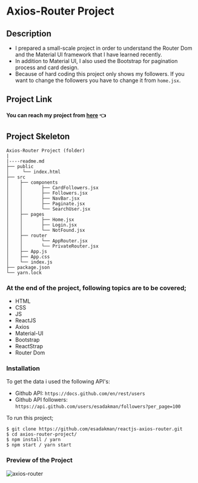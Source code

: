 # Axios-Router Project

## Description

- I prepared a small-scale project in order to understand the Router Dom and the Material UI framework that I have learned recently.
- In addition to Material UI, I also used the Bootstrap for pagination process and card design.
- Because of hard coding this project only shows my followers. If you want to change the followers you have to change it from `home.jsx`.

## Project Link

#### You can reach my project from [here](https://axios-router-project-l6y0pmfwq-esadakman.vercel.app/) 👈

## Project Skeleton

```
Axios-Router Project (folder)
|
|----readme.md
├── public
│     └── index.html
├── src
│    ├── components
│    │       ├── CardFollowers.jsx
│    │       ├── Followers.jsx
│    │       ├── NavBar.jsx
│    │       ├── Paginate.jsx
│    │       └── SearchUser.jsx
│    ├── pages
│    │       ├── Home.jsx
│    │       ├── Login.jsx
│    │       └── NotFound.jsx
│    ├── router
│    │       └── AppRouter.jsx
│    │       └── PrivateRouter.jsx
│    ├── App.js
│    ├── App.css
│    └── index.js
├── package.json
└── yarn.lock
```

### At the end of the project, following topics are to be covered;

- HTML
- CSS
- JS
- ReactJS
- Axios
- Material-UI
- Bootstrap
- ReactStrap
- Router Dom

### Installation

To get the data i used the following API's:

- Github API:
  `https://docs.github.com/en/rest/users`
- Github API followers:
  `https://api.github.com/users/esadakman/followers?per_page=100`

To run this project;

```
$ git clone https://github.com/esadakman/reactjs-axios-router.git
$ cd axios-router-project/
$ npm install / yarn
$ npm start / yarn start
```

### Preview of the Project

![axios-router](https://user-images.githubusercontent.com/98649983/181032617-9aa20f13-f207-47ab-970b-0dc7ccb7b3d1.gif)
